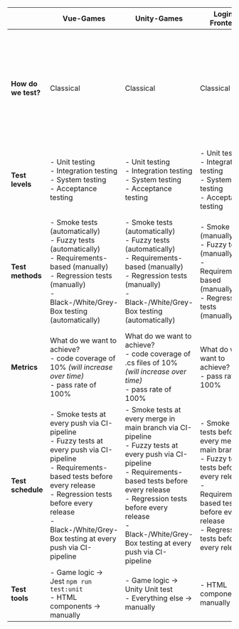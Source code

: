|                     | **Vue-Games**                                                                                                                                                                                                                                                     | **Unity-Games**                                                                                                                                                                                                                                                                   | **Login-Frontend**                                                                                                                                                                                    | **Go-Backends**                                                                                                                                                                                                                                                            | **Spring-Backends**                                                                                                                                                                                                                                                        | **Docs**                                                                                      |
|---------------------|-------------------------------------------------------------------------------------------------------------------------------------------------------------------------------------------------------------------------------------------------------------------|-----------------------------------------------------------------------------------------------------------------------------------------------------------------------------------------------------------------------------------------------------------------------------------|-------------------------------------------------------------------------------------------------------------------------------------------------------------------------------------------------------|----------------------------------------------------------------------------------------------------------------------------------------------------------------------------------------------------------------------------------------------------------------------------|----------------------------------------------------------------------------------------------------------------------------------------------------------------------------------------------------------------------------------------------------------------------------|-----------------------------------------------------------------------------------------------|
| **How do we test?** | Classical                                                                                                                                                                                                                                                         | Classical                                                                                                                                                                                                                                                                         | Classical                                                                                                                                                                                             | Classical                                                                                                                                                                                                                                                                  | Classical                                                                                                                                                                                                                                                                  | Before each release it should be checked manually if the docs repo is up to date and correct. |
| **Test levels**     | - Unit testing  <br>- Integration testing  <br>- System testing  <br>- Acceptance testing                                                                                                                                                                         | - Unit testing  <br>- Integration testing  <br>- System testing  <br>- Acceptance testing                                                                                                                                                                                         | - Unit testing  <br>- Integration testing  <br>- System testing  <br>- Acceptance testing                                                                                                             | - Unit testing  <br>- Integration testing  <br>- System testing  <br>- Acceptance testing                                                                                                                                                                                  | - Unit testing  <br>- Integration testing  <br>- System testing  <br>- Acceptance testing                                                                                                                                                                                  |                                               -                                               |
| **Test methods**    | - Smoke tests (automatically)  <br>- Fuzzy tests (automatically)  <br>- Requirements-based (manually)<br>- Regression tests (manually)  <br>- Black-/White/Grey-Box testing (automatically)                                                                       | - Smoke tests (automatically)  <br>- Fuzzy tests (automatically)  <br>- Requirements-based (manually)<br>- Regression tests (manually)  <br>- Black-/White/Grey-Box testing (automatically)                                                                                       | - Smoke tests (manually)  <br>- Fuzzy tests (manually)  <br>- Requirements-based (manually)<br>- Regression tests (manually)                                                                          | - Smoke tests (automatically)  <br>- Fuzzy tests (automatically)  <br>- Requirements-based (automatically)<br>- Regression tests (manually)  <br>- Black-/White/Grey-Box testing (automatically)                                                                           | - Smoke tests (automatically)  <br>- Fuzzy tests (automatically)  <br>- Requirements-based (automatically)<br>- Regression tests (manually)  <br>- Black-/White/Grey-Box testing (automatically)                                                                           |                                               -                                               |
| **Metrics**         | What do we want to achieve?  <br>- code coverage of 10% *(will increase over time)* <br>- pass rate of 100%                                                                                                                                                       | What do we want to achieve?  <br>- code coverage of .cs files of 10% *(will increase over time)*<br>- pass rate of 100%                                                                                                                                                           | What do we want to achieve?  <br>- pass rate of 100%                                                                                                                                                  | What do we want to achieve?  <br>- code coverage of 25% *(will increase over time)*   <br>- pass rate of 100%                                                                                                                                                              | What do we want to achieve?  <br>- code coverage of 25% *(will increase over time)*   <br>- pass rate of 100%                                                                                                                                                              |                                               -                                               |
| **Test schedule**   | - Smoke tests at every push via CI-pipeline  <br>- Fuzzy tests at every push via CI-pipeline  <br>- Requirements-based tests before every release  <br>- Regression tests before every release  <br>- Black-/White/Grey-Box testing at every push via CI-pipeline | - Smoke tests at every merge in main branch via CI-pipeline  <br>- Fuzzy tests at every push via CI-pipeline  <br>- Requirements-based tests before every release  <br>- Regression tests before every release  <br>- Black-/White/Grey-Box testing at every push via CI-pipeline | - Smoke tests tests before every merge in main branch  <br>- Fuzzy tests tests before every release  <br>- Requirements-based tests before every release  <br>- Regression tests before every release | - Smoke tests at every push via CI-pipeline  <br>- Fuzzy tests at every push via CI-pipeline  <br>- Requirements-based tests at every push via CI-pipeline  <br>- Regression tests before every release  <br>- Black-/White/Grey-Box testing at every push via CI-pipeline | - Smoke tests at every push via CI-pipeline  <br>- Fuzzy tests at every push via CI-pipeline  <br>- Requirements-based tests at every push via CI-pipeline  <br>- Regression tests before every release  <br>- Black-/White/Grey-Box testing at every push via CI-pipeline |                                               -                                               |
| **Test tools**      | - Game logic -> Jest `npm run test:unit`  <br>- HTML components -> manually                                                                                                                                                                                       | - Game logic -> Unity Unit test<br>- Everything else -> manually                                                                                                                                                                                                                  | - HTML components -> manually                                                                                                                                                                         | - Go internal -> `go test -v ./...`                                                                                                                                                                                                                                        | - Spring internal -> `mvn test`                                                                                                                                                                                                                                            |                                               -                                               |